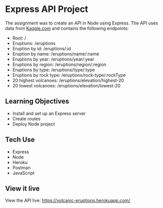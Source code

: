 # Express API Project

The assignment was to create an API in Node using Express. The API uses data from [Kaggle.com](https://www.kaggle.com/smithsonian/volcanic-eruptions) and contains the following endpoints:

- Root: /
- Eruptions: /eruptions
- Eruption by id: /eruptions/:id
- Eruption by name: /eruptions/name/:name
- Eruptions by year: /eruptions/year/:year
- Eruptions by region: /eruptions/region/:region
- Eruptions by type: /eruptions/type/:type
- Eruptions by rock type: /eruptions/rock-type/:rockType
- 20 highest volcanoes: /eruptions/elevation/highest-20
- 20 lowest volcanoes: /eruptions/elevation/lowest-20

## Learning Objectives

- Install and set up an Express server
- Create routes
- Deploy Node project

## Tech Use

- Express
- Node
- Heroku
- Postman
- JavaScript

## View it live

View the API live: https://volcanic-eruptions.herokuapp.com/
